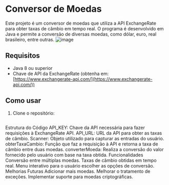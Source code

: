# Conversor de Moedas

Este projeto é um conversor de moedas que utiliza a API ExchangeRate para obter taxas de câmbio em tempo real. O programa é desenvolvido em Java e permite a conversão de diversas moedas, como dólar, euro, real brasileiro, entre outras.
![image](https://github.com/user-attachments/assets/97f87e84-f9f0-4f3f-b0c7-27bf863e1367)

## Requisitos

- Java 8 ou superior
- Chave de API da ExchangeRate (obtenha em: [https://www.exchangerate-api.com/](https://www.exchangerate-api.com/))

## Como usar

1. Clone o repositório:

   ```bash
  Estrutura do Código
API_KEY: Chave da API necessária para fazer requisições à ExchangeRate API.
API_URL: URL da API para obter as taxas de câmbio.
Scanner: Objeto utilizado para capturar as entradas do usuário.
obterTaxaCambio: Função que faz a requisição à API e retorna a taxa de câmbio entre duas moedas.
converterMoeda: Realiza a conversão do valor fornecido pelo usuário com base na taxa obtida.
Funcionalidades
Conversão entre múltiplas moedas.
Taxas de câmbio obtidas em tempo real.
Menu interativo para o usuário escolher as opções de conversão.
Melhorias Futuras
Adicionar mais moedas.
Melhorar o tratamento de exceções.
Implementar suporte para moedas criptográficas.
